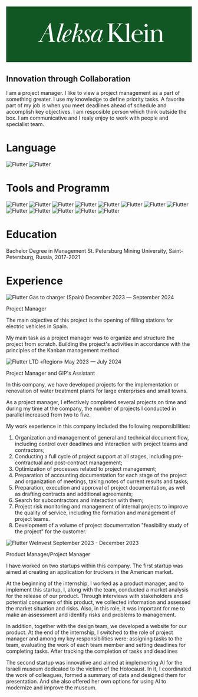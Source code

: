 [![Header](https://github.com/AleksaKlein/AleksaKlein/blob/main/Assets/Aleksa%20Klein%20(2).png)](https://www.linkedin.com/in/aleksa-klein-936956252?utm_source=share&utm_campaign=share_via&utm_content=profile&utm_medium=ios_app)

## Innovation through Collaboration 

I am a project manager. I like to view a project management as a part of something greater. I use my knowledge to define priority tasks. A favorite part of my job is when you meet deadlines ahead of schedule and accomplish key objectives. I am resposible person which think outside the box. I am communicative and I realy enjoy to work with people and specialist team.  

# Language 

![Flutter](https://img.shields.io/badge/-Russian-<COLOR> )
![Flutter](https://img.shields.io/badge/-English-<COLOR> )

 
 # Tools and Programm

![Flutter](https://img.shields.io/badge/-MSProject-<COLOR> )
![Flutter](https://img.shields.io/badge/-Exel-<COLOR> )
![Flutter](https://img.shields.io/badge/-Word-<COLOR> )
![Flutter](https://img.shields.io/badge/-GitHub-<COLOR> )
![Flutter](https://img.shields.io/badge/-MSProject-<COLOR> )
![Flutter](https://img.shields.io/badge/-AI-<COLOR> )
![Flutter](https://img.shields.io/badge/-Jira-<COLOR> )
![Flutter](https://img.shields.io/badge/-Canban-<COLOR> )
![Flutter](https://img.shields.io/badge/-Devtools-<COLOR> )
![Flutter](https://img.shields.io/badge/-Postman-<COLOR> )
![Flutter](https://img.shields.io/badge/-MySQL-<COLOR> )
![Flutter](https://img.shields.io/badge/-CharlesProxy-<COLOR> )
![Flutter](https://img.shields.io/badge/-Bash-<COLOR> )


# Education 
Bachelor Degree in Management 
St. Petersburg Mining University, Saint-Petersburg, Russia,
2017-2021


# Experience 

![Flutter](https://img.shields.io/badge/-*-<COLOR> ) Gas to charger (Spain) December 2023 — September 2024

Project Manager

 The main objective of this project is the opening of filling stations for electric vehicles in Spain.

My main task as a project manager was to organize and structure the project from scratch. Building the project's activities in accordance with the principles of the Kanban management method

![Flutter](https://img.shields.io/badge/-*-<COLOR> ) LTD «Region» May 2023 — July 2024

Project Manager and GIP's Assistant

In this company, we have developed projects for the implementation or renovation of water treatment plants for large enterprises and small towns.

As a project manager, I effectively completed several projects on time and during my time at the company, the number of projects I conducted in parallel increased from two to five.

My work experience in this company included the following responsibilities:

1. Organization and management of general and technical document flow, including control over deadlines and interaction with project teams and contractors;
2. Conducting a full cycle of project support at all stages, including pre-contractual and post-contract management;
3. Optimization of processes related to project management;
4. Preparation of accounting documentation for each stage of the project and organization of meetings, taking notes of current results and tasks;
5. Preparation, execution and approval of project documentation, as well as drafting contracts and additional agreements;
6. Search for subcontractors and interaction with them;
7. Project risk monitoring and management of internal projects to improve the quality of service, including the formation and management of project teams.
8. Development of a volume of project documentation "feasibility study of the project" for the customer.

![Flutter](https://img.shields.io/badge/-*-<COLOR> ) WeInvest September 2023 - December 2023

Product Manager/Project Manager

I have worked on two startups within this company. The first startup was aimed at creating an application for truckers in the American market.

At the beginning of the internship, I worked as a product manager, and to implement this startup, I, along with the team, conducted a market analysis for the release of our product. Through interviews with stakeholders and potential consumers of this product, we collected information and assessed the market situation and risks. Also, in this role, it was important for me to make an assessment and identify risks and problems to management.

In addition, together with the design team, we developed a website for our product.
At the end of the internship, I switched to the role of project manager and among my key responsibilities were: assigning tasks to the team, evaluating the work of each team member and setting deadlines for completing tasks. After tracking the completion of tasks and deadlines

The second startup was innovative and aimed at implementing AI for the Israeli museum dedicated to the victims of the Holocaust. In it, I coordinated the work of colleagues, formed a summary of data and designed them for presentation. And she also offered her own options for using AI to modernize and improve the museum.
